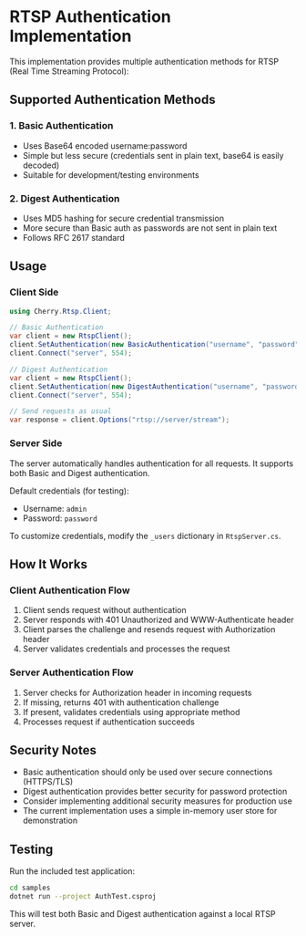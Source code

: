 # RTSP Authentication Implementation

This implementation provides multiple authentication methods for RTSP (Real Time Streaming Protocol):

## Supported Authentication Methods

### 1. Basic Authentication
- Uses Base64 encoded username:password
- Simple but less secure (credentials sent in plain text, base64 is easily decoded)
- Suitable for development/testing environments

### 2. Digest Authentication
- Uses MD5 hashing for secure credential transmission
- More secure than Basic auth as passwords are not sent in plain text
- Follows RFC 2617 standard

## Usage

### Client Side

```csharp
using Cherry.Rtsp.Client;

// Basic Authentication
var client = new RtspClient();
client.SetAuthentication(new BasicAuthentication("username", "password"));
client.Connect("server", 554);

// Digest Authentication
var client = new RtspClient();
client.SetAuthentication(new DigestAuthentication("username", "password"));
client.Connect("server", 554);

// Send requests as usual
var response = client.Options("rtsp://server/stream");
```

### Server Side

The server automatically handles authentication for all requests. It supports both Basic and Digest authentication.

Default credentials (for testing):
- Username: `admin`
- Password: `password`

To customize credentials, modify the `_users` dictionary in `RtspServer.cs`.

## How It Works

### Client Authentication Flow
1. Client sends request without authentication
2. Server responds with 401 Unauthorized and WWW-Authenticate header
3. Client parses the challenge and resends request with Authorization header
4. Server validates credentials and processes the request

### Server Authentication Flow
1. Server checks for Authorization header in incoming requests
2. If missing, returns 401 with authentication challenge
3. If present, validates credentials using appropriate method
4. Processes request if authentication succeeds

## Security Notes

- Basic authentication should only be used over secure connections (HTTPS/TLS)
- Digest authentication provides better security for password protection
- Consider implementing additional security measures for production use
- The current implementation uses a simple in-memory user store for demonstration

## Testing

Run the included test application:

```bash
cd samples
dotnet run --project AuthTest.csproj
```

This will test both Basic and Digest authentication against a local RTSP server.